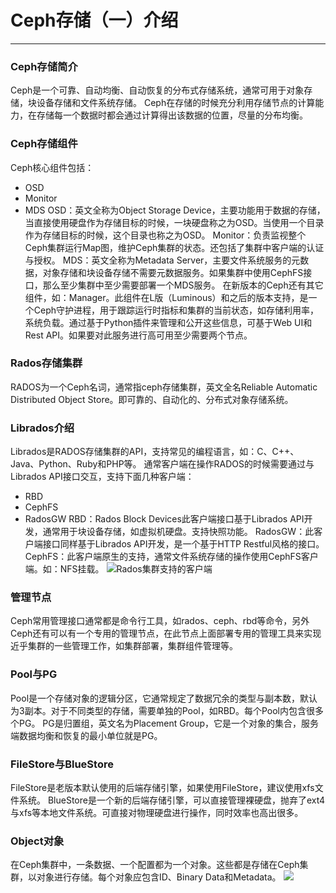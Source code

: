 # Ceph存储（一）介绍
---
### Ceph存储简介
Ceph是一个可靠、自动均衡、自动恢复的分布式存储系统，通常可用于对象存储，块设备存储和文件系统存储。
Ceph在存储的时候充分利用存储节点的计算能力，在存储每一个数据时都会通过计算得出该数据的位置，尽量的分布均衡。
### Ceph存储组件
Ceph核心组件包括：
  * OSD
  * Monitor
  * MDS
OSD：英文全称为Object Storage Device，主要功能用于数据的存储，当直接使用硬盘作为存储目标的时候，一块硬盘称之为OSD。当使用一个目录作为存储目标的时候，这个目录也称之为OSD。
Monitor：负责监视整个Ceph集群运行Map图，维护Ceph集群的状态。还包括了集群中客户端的认证与授权。
MDS：英文全称为Metadata Server，主要文件系统服务的元数据，对象存储和块设备存储不需要元数据服务。如果集群中使用CephFS接口，那么至少集群中至少需要部署一个MDS服务。
在新版本的Ceph还有其它组件，如：Manager。此组件在L版（Luminous）和之后的版本支持，是一个Ceph守护进程，用于跟踪运行时指标和集群的当前状态，如存储利用率，系统负载。通过基于Python插件来管理和公开这些信息，可基于Web UI和Rest API。如果要对此服务进行高可用至少需要两个节点。 
### Rados存储集群
RADOS为一个Ceph名词，通常指ceph存储集群，英文全名Reliable Automatic Distributed Object Store。即可靠的、自动化的、分布式对象存储系统。 
### Librados介绍
Librados是RADOS存储集群的API，支持常见的编程语言，如：C、C++、Java、Python、Ruby和PHP等。
通常客户端在操作RADOS的时候需要通过与Librados API接口交互，支持下面几种客户端：
  * RBD
  * CephFS
  * RadosGW
RBD：Rados Block Devices此客户端接口基于Librados API开发，通常用于块设备存储，如虚拟机硬盘。支持快照功能。
RadosGW：此客户端接口同样基于Librados API开发，是一个基于HTTP Restful风格的接口。
CephFS：此客户端原生的支持，通常文件系统存储的操作使用CephFS客户端。如：NFS挂载。 
[![](http://121.43.168.35/wp-content/uploads/2019/05/1.png)](https://www.linux-note.cn/wp-content/uploads/2019/05/1.png)Rados集群支持的客户端
### 管理节点
Ceph常用管理接口通常都是命令行工具，如rados、ceph、rbd等命令，另外Ceph还有可以有一个专用的管理节点，在此节点上面部署专用的管理工具来实现近乎集群的一些管理工作，如集群部署，集群组件管理等。
### Pool与PG
Pool是一个存储对象的逻辑分区，它通常规定了数据冗余的类型与副本数，默认为3副本。对于不同类型的存储，需要单独的Pool，如RBD。每个Pool内包含很多个PG。
PG是归置组，英文名为Placement Group，它是一个对象的集合，服务端数据均衡和恢复的最小单位就是PG。
### FileStore与BlueStore
FileStore是老版本默认使用的后端存储引擎，如果使用FileStore，建议使用xfs文件系统。
BlueStore是一个新的后端存储引擎，可以直接管理裸硬盘，抛弃了ext4与xfs等本地文件系统。可直接对物理硬盘进行操作，同时效率也高出很多。 
### Object对象
在Ceph集群中，一条数据、一个配置都为一个对象。这些都是存储在Ceph集群，以对象进行存储。每个对象应包含ID、Binary Data和Metadata。 
[![](http://121.43.168.35/wp-content/uploads/2019/05/2.png)](https://www.linux-note.cn/wp-content/uploads/2019/05/2.png)
